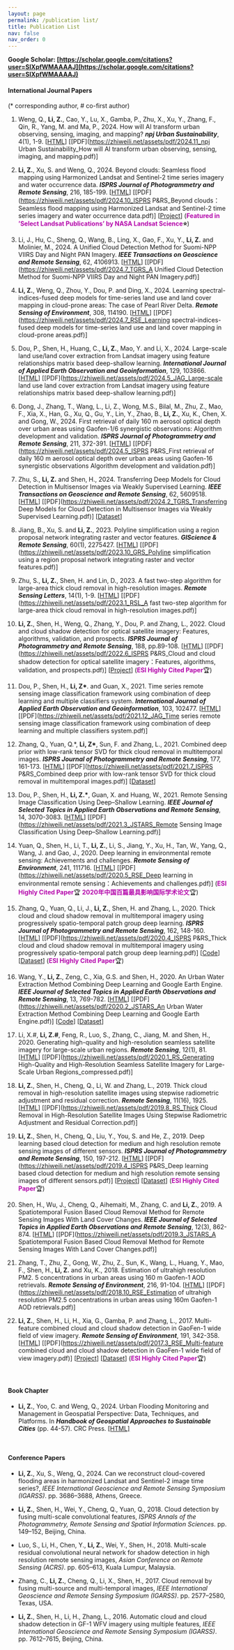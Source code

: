 ```yaml
---
layout: page
permalink: /publication list/
title: Publication List
nav: false
nav_order: 0
---
```

**Google Scholar: [https://scholar.google.com/citations?user=SlXpfWMAAAAJ](https://scholar.google.com/citations?user=SlXpfWMAAAAJ)**


#### **International Journal Papers**

(\* corresponding author, # co-first author)

1. Weng, Q., **Li, Z.**, Cao, Y., Lu, X., Gamba, P., Zhu, X., Xu, Y., Zhang, F., Qin, R., Yang, M. and Ma, P., 2024. How will AI transform urban observing, sensing, imaging, and mapping? ***npj Urban Sustainability***, 4(1), 1-9. [[HTML](https://www.nature.com/articles/s42949-024-00188-3)] [[PDF](https://zhiweili.net/assets/pdf/2024.11_npj Urban Sustainability_How will AI transform urban observing, sensing, imaging, and mapping.pdf)]

2. **Li, Z.**, Xu, S. and Weng, Q., 2024. Beyond clouds: Seamless flood mapping using Harmonized Landsat and Sentinel-2 time series imagery and water occurrence data. ***ISPRS Journal of Photogrammetry and Remote Sensing***, 216, 185-199. [[HTML](https://doi.org/10.1016/j.isprsjprs.2024.07.022)] [[PDF](https://zhiweili.net/assets/pdf/2024.10_ISPRS P&RS_Beyond clouds：Seamless flood mapping using Harmonized Landsat and Sentinel-2 time series imagery and water occurrence data.pdf)] [[Project](https://github.com/dr-lizhiwei/SeamlessFloodMapper)] (**<span style="color: #b509ac;">Featured in ’Select Landsat Publications’ by NASA Landsat Science</span>⭐**)

3. Li, J., Hu, C., Sheng, Q., Wang, B., Ling, X., Gao, F., Xu, Y., **Li, Z.** and Molinier, M., 2024. A Unified Cloud Detection Method for Suomi-NPP VIIRS Day and Night PAN Imagery. ***IEEE Transactions on Geoscience and Remote Sensing***, 62, 4106913. [[HTML](https://doi.org/10.1109/TGRS.2024.3426649)] [[PDF](https://zhiweili.net/assets/pdf/2024.7_TGRS_A Unified Cloud Detection Method for Suomi-NPP VIIRS Day and Night PAN Imagery.pdf)]

4. **Li, Z.**, Weng, Q., Zhou, Y., Dou, P. and Ding, X., 2024. Learning spectral-indices-fused deep models for time-series land use and land cover mapping in cloud-prone areas: The case of Pearl River Delta. ***Remote Sensing of Environment***, 308, 114190. [[HTML](https://doi.org/10.1016/j.rse.2024.114190)] [[PDF](https://zhiweili.net/assets/pdf/2024.7_RSE_Learning spectral-indices-fused deep models for time-series land use and land cover mapping in cloud-prone areas.pdf)]

5. Dou, P., Shen, H., Huang, C., **Li, Z.**, Mao, Y. and Li, X., 2024. Large-scale land use/land cover extraction from Landsat imagery using feature relationships matrix based deep-shallow learning. ***International Journal of Applied Earth Observation and Geoinformation***, 129, 103866. [[HTML](https://doi.org/10.1016/j.jag.2024.103866)] [[PDF](https://zhiweili.net/assets/pdf/2024.5_JAG_Large-scale land use land cover extraction from Landsat imagery using feature relationships matrix based deep-shallow learning.pdf)]

6. Dong, J., Zhang, T., Wang, L., Li, Z., Wong, M.S., Bilal, M., Zhu, Z., Mao, F., Xia, X., Han, G., Xu, Q., Gu, Y., Lin, Y., Zhao, B., **Li, Z.**, Xu, K., Chen, X. and Gong, W., 2024. First retrieval of daily 160 m aerosol optical depth over urban areas using Gaofen-1/6 synergistic observations: Algorithm development and validation. ***ISPRS Journal of Photogrammetry and Remote Sensing***, 211, 372-391. [[HTML](https://doi.org/10.1016/j.isprsjprs.2024.04.020)] [[PDF](https://zhiweili.net/assets/pdf/2024.5_ISPRS P&RS_First retrieval of daily 160 m aerosol optical depth over urban areas using Gaofen-16 synergistic observations Algorithm development and validation.pdf)]

7. Zhu, S., **Li, Z.** and Shen, H., 2024. Transferring Deep Models for Cloud Detection in Multisensor Images via Weakly Supervised Learning. ***IEEE Transactions on Geoscience and Remote Sensing***, 62, 5609518. [[HTML](https://doi.org/10.1109/TGRS.2024.3358824)] [[PDF](https://zhiweili.net/assets/pdf/2024.2_TGRS_Transferring Deep Models for Cloud Detection in Multisensor Images via Weakly Supervised Learning.pdf)] [[Dataset](https://ieee-dataport.org/documents/gf1ms-whu-and-gf2ms-whu)]

8. Jiang, B., Xu, S. and **Li, Z.**, 2023. Polyline simplification using a region proposal network integrating raster and vector features. ***GIScience & Remote Sensing***, 60(1), 2275427. [[HTML](https://doi.org/10.1080/15481603.2023.2275427)] [[PDF](https://zhiweili.net/assets/pdf/2023.10_GRS_Polyline simplification using a region proposal network integrating raster and vector features.pdf)]

9. Zhu, S., **Li, Z.**, Shen, H. and Lin, D., 2023. A fast two-step algorithm for large-area thick cloud removal in high-resolution images. ***Remote Sensing Letters***, 14(1), 1-9. [[HTML](https://doi.org/10.1080/2150704X.2022.2152753)] [[PDF](https://zhiweili.net/assets/pdf/2023.1_RSL_A fast two-step algorithm for large-area thick cloud removal in high-resolution images.pdf)]

10. **Li, Z.**, Shen, H., Weng, Q., Zhang, Y., Dou, P. and Zhang, L., 2022. Cloud and cloud shadow detection for optical satellite imagery: Features, algorithms, validation, and prospects. ***ISPRS Journal of Photogrammetry and Remote Sensing***, 188, pp.89-108. [[HTML](https://doi.org/10.1016/j.isprsjprs.2022.03.020)] [[PDF](https://zhiweili.net/assets/pdf/2022.6_ISPRS P&RS_Cloud and cloud shadow detection for optical satellite imagery：Features, algorithms, validation, and prospects.pdf)] [[Project](https://github.com/dr-lizhiwei/OpenSICDR/)] (**<span style="color: #b509ac;">ESI Highly Cited Paper</span>**🏆)

11. Dou, P., Shen, H., **Li, Z\***. and Guan, X., 2021. Time series remote sensing image classification framework using combination of deep learning and multiple classifiers system. ***International Journal of Applied Earth Observation and Geoinformation***, 103, 102477. [[HTML](https://doi.org/10.1016/j.jag.2021.102477)] [[PDF](https://zhiweili.net/assets/pdf/2021.12_JAG_Time series remote sensing image classification framework using combination of deep learning and multiple classifiers system.pdf)]

12. Zhang, Q., Yuan, Q.\*, **Li, Z\***, Sun, F. and Zhang, L., 2021. Combined deep prior with low-rank tensor SVD for thick cloud removal in multitemporal images. ***ISPRS Journal of Photogrammetry and Remote Sensing***, 177, 161-173. [[HTML](https://doi.org/10.1016/j.isprsjprs.2021.04.021)] [[PDF](https://zhiweili.net/assets/pdf/2021.7_ISPRS P&RS_Combined deep prior with low-rank tensor SVD for thick cloud removal in multitemporal images.pdf)] [[Dataset](https://drive.google.com/file/d/1LlvUKtUWAKoF6R0igbREwvP2Wfja9UBv/view?usp=sharing)]

13. Dou, P., Shen, H., **Li, Z.\***, Guan, X. and Huang, W., 2021. Remote Sensing Image Classification Using Deep–Shallow Learning. ***IEEE Journal of Selected Topics in Applied Earth Observations and Remote Sensing***, 14, 3070-3083. [[HTML](https://doi.org/10.1109/JSTARS.2021.3062635)] [[PDF](https://zhiweili.net/assets/pdf/2021.3_JSTARS_Remote Sensing Image Classification Using Deep–Shallow Learning.pdf)]

14. Yuan, Q., Shen, H., Li, T., **Li, Z.**, Li, S., Jiang, Y., Xu, H., Tan, W., Yang, Q., Wang, J. and Gao, J., 2020. Deep learning in environmental remote sensing: Achievements and challenges. ***Remote Sensing of Environment***, 241, 111716. [[HTML](https://doi.org/10.1016/j.rse.2020.111716)] [[PDF](https://zhiweili.net/assets/pdf/2020.5_RSE_Deep learning in environmental remote sensing：Achievements and challenges.pdf)] (**<span style="color: #b509ac;">ESI Highly Cited Paper</span>**🏆 **<span style="color: #b509ac;">2020年中国百篇最具影响国际学术论文</span>**🏆)

15. Zhang, Q., Yuan, Q., Li, J., **Li, Z.**, Shen, H. and Zhang, L., 2020. Thick cloud and cloud shadow removal in multitemporal imagery using progressively spatio-temporal patch group deep learning. ***ISPRS Journal of Photogrammetry and Remote Sensing***, 162, 148-160. [[HTML](https://doi.org/10.1016/j.isprsjprs.2020.02.008)] [[PDF](https://zhiweili.net/assets/pdf/2020.4_ISPRS P&RS_Thick cloud and cloud shadow removal in multitemporal imagery using progressively spatio-temporal patch group deep learning.pdf)] [[Code](https://github.com/qzhang95/PSTCR)] [[Dataset](https://drive.google.com/file/d/1LlvUKtUWAKoF6R0igbREwvP2Wfja9UBv/view?usp=sharing)] (**<span style="color: #b509ac;">ESI Highly Cited Paper</span>**🏆)

16. Wang, Y., **Li, Z.**, Zeng, C., Xia, G.S. and Shen, H., 2020. An Urban Water Extraction Method Combining Deep Learning and Google Earth Engine. ***IEEE Journal of Selected Topics in Applied Earth Observations and Remote Sensing***, 13, 769-782. [[HTML](https://doi.org/10.1109/JSTARS.2020.2971783)] [[PDF](https://zhiweili.net/assets/pdf/2020.2_JSTARS_An Urban Water Extraction Method Combining Deep Learning and Google Earth Engine.pdf)] [[Code](https://code.earthengine.google.com/8bec5b26cc38bc4b812aa7b95a3ab8d6)] [[Dataset](http://sendimage.whu.edu.cn/en/wp-content/uploads/2020/01/List_of_data.txt)]

17. Li, X.#, **Li, Z.#**, Feng, R., Luo, S., Zhang, C., Jiang, M. and Shen, H., 2020. Generating high-quality and high-resolution seamless satellite imagery for large-scale urban regions. ***Remote Sensing***, 12(1), 81. [[HTML](https://doi.org/10.3390/rs12010081)] [[PDF](https://zhiweili.net/assets/pdf/2020.1_RS_Generating High-Quality and High-Resolution Seamless Satellite Imagery for Large-Scale Urban Regions_compressed.pdf)]

18. **Li, Z.**, Shen, H., Cheng, Q., Li, W. and Zhang, L., 2019. Thick cloud removal in high-resolution satellite images using stepwise radiometric adjustment and residual correction. ***Remote Sensing***, 11(16), 1925. [[HTML](https://doi.org/10.3390/rs11161925)] [[PDF](https://zhiweili.net/assets/pdf/2019.8_RS_Thick Cloud Removal in High-Resolution Satellite Images Using Stepwise Radiometric Adjustment and Residual Correction.pdf)]

19. **Li, Z.**, Shen, H., Cheng, Q., Liu, Y., You, S. and He, Z., 2019. Deep learning based cloud detection for medium and high resolution remote sensing images of different sensors. ***ISPRS Journal of Photogrammetry and Remote Sensing***, 150, 197-212. [[HTML](https://doi.org/10.1016/j.isprsjprs.2019.02.017)] [[PDF](https://zhiweili.net/assets/pdf/2019.4_ISPRS P&RS_Deep learning based cloud detection for medium and high resolution remote sensing images of different sensors.pdf)] [[Project](https://github.com/dr-lizhiwei/MSCFF)] [[Dataset](https://github.com/dr-lizhiwei/HRC_WHU)] (**<span style="color: #b509ac;">ESI Highly Cited Paper</span>**🏆)

20. Shen, H., Wu, J., Cheng, Q., Aihemaiti, M., Zhang, C. and **Li, Z.**, 2019. A Spatiotemporal Fusion Based Cloud Removal Method for Remote Sensing Images With Land Cover Changes. ***IEEE Journal of Selected Topics in Applied Earth Observations and Remote Sensing***, 12(3), 862-874. [[HTML](https://doi.org/10.1109/JSTARS.2019.2898348)] [[PDF](https://zhiweili.net/assets/pdf/2019.3_JSTARS_A Spatiotemporal Fusion Based Cloud Removal Method for Remote Sensing Images With Land Cover Changes.pdf)]

21. Zhang, T., Zhu, Z., Gong, W., Zhu, Z., Sun, K., Wang, L., Huang, Y., Mao, F., Shen, H., **Li, Z.** and Xu, K., 2018. Estimation of ultrahigh resolution PM2. 5 concentrations in urban areas using 160 m Gaofen-1 AOD retrievals. ***Remote Sensing of Environment***, 216, 91-104. [[HTML](https://doi.org/10.1016/j.rse.2018.06.030)] [[PDF](https://zhiweili.net/assets/pdf/2018.10_RSE_Estimation of ultrahigh resolution PM2.5 concentrations in urban areas using 160m Gaofen-1 AOD retrievals.pdf)]

22. **Li, Z.**, Shen, H., Li, H., Xia, G., Gamba, P. and Zhang, L., 2017. Multi-feature combined cloud and cloud shadow detection in GaoFen-1 wide field of view imagery. ***Remote Sensing of Environment***, 191, 342-358. [[HTML](https://doi.org/10.1016/j.rse.2017.01.026)] [[PDF](https://zhiweili.net/assets/pdf/2017.3_RSE_Multi-feature combined cloud and cloud shadow detection in GaoFen-1 wide field of view imagery.pdf)] [[Project](https://github.com/dr-lizhiwei/MFC)] [[Dataset](https://github.com/dr-lizhiwei/GF1_WHU)] (**<span style="color: #b509ac;">ESI Highly Cited Paper</span>**🏆)



<br>

#### **Book Chapter** 

- **Li, Z.**, Yoo, C. and Weng, Q., 2024. Urban Flooding Monitoring and Management in Geospatial Perspective: Data, Techniques, and Platforms. In ***Handbook of Geospatial Approaches to Sustainable Cities*** (pp. 44-57). CRC Press. [[HTML]](https://www.taylorfrancis.com/chapters/edit/10.1201/9781003244561-4/urban-flooding-monitoring-management-geospatial-perspective-zhiwei-li-cheolhee-yoo-qihao-weng)



<br>

#### **Conference Papers** 

- **Li, Z.**, Xu, S., Weng, Q., 2024. Can we reconstruct cloud-covered flooding areas in harmonized Landsat and Sentinel-2 image time series?, *IEEE International Geoscience and Remote Sensing Symposium (IGARSS)*. pp. 3686–3688, Athens, Greece.

- **Li, Z.**, Shen, H., Wei, Y., Cheng, Q., Yuan, Q., 2018. Cloud detection by fusing multi-scale convolutional features, *ISPRS Annals of the Photogrammetry, Remote Sensing and Spatial Information Sciences*. pp. 149–152, Beijing, China.

- Luo, S., Li, H., Chen, Y., **Li, Z.**, Wei, Y., Shen, H., 2018. Multi-scale residual convolutional neural network for shadow detection in high resolution remote sensing images, *Asian Conference on Remote Sensing (ACRS)*. pp. 605–613, Kuala Lumpur, Malaysia.

- Zhang, C., **Li, Z.**, Cheng, Q., Li, X., Shen, H., 2017. Cloud removal by fusing multi-source and multi-temporal images, *IEEE International Geoscience and Remote Sensing Symposium (IGARSS)*. pp. 2577–2580, Texas, USA.

- **Li, Z.**, Shen, H., Li, H., Zhang, L., 2016. Automatic cloud and cloud shadow detection in GF-1 WFV imagery using multiple features, *IEEE International Geoscience and Remote Sensing Symposium (IGARSS)*. pp. 7612–7615, Beijing, China.
